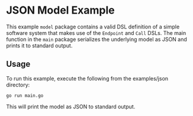 # JSON Model Example

This example `model` package contains a valid DSL definition of a simple
software system that makes use of the `Endpoint` and `Call` DSLs. The
main function in the `main` package serializes the underlying model as
JSON and prints it to standard output.

## Usage

To run this example, execute the following from the examples/json
directory:

```
go run main.go
```

This will print the model as JSON to standard output.